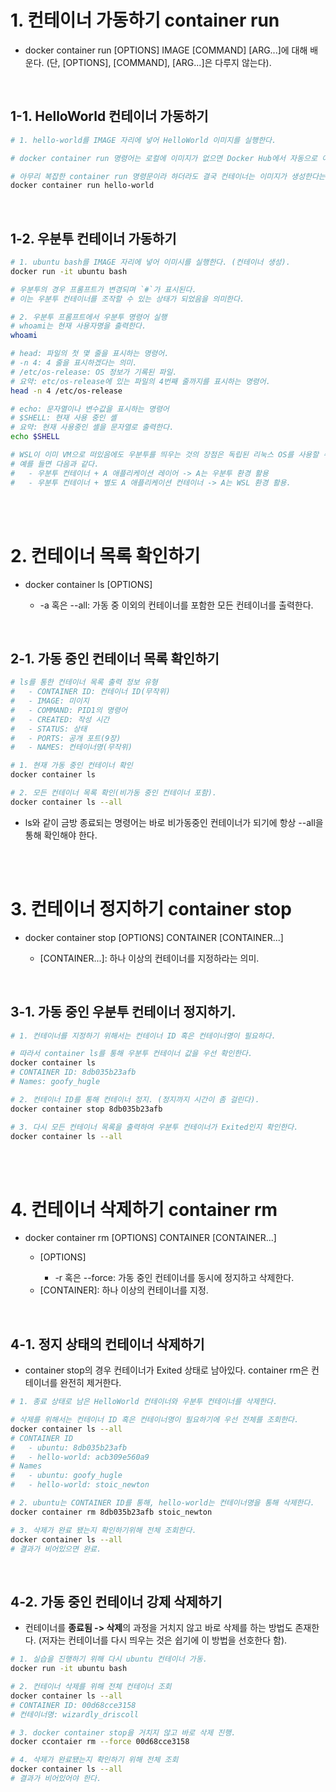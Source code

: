 <h1>1. 컨테이너 가동하기 container run</h1>
<ul>
  <li>
    <stropng>docker container run [OPTIONS] IMAGE [COMMAND] [ARG...]</stropng>에 대해 배운다. (단, [OPTIONS], [COMMAND], [ARG...]은 다루지 않는다).
  </li>
</ul>
<br>

<h2>1-1. HelloWorld 컨테이너 가동하기</h2>

```bash
# 1. hello-world를 IMAGE 자리에 넣어 HelloWorld 이미지를 실행한다.

# docker container run 명령어는 로컬에 이미지가 없으면 Docker Hub에서 자동으로 이미지를 pull 해온다.

# 아무리 복잡한 container run 명령문이라 하더라도 결국 컨테이너는 이미지가 생성한다는 원칙은 변하지 않는다.
docker container run hello-world
```

<br>
<h2>1-2. 우분투 컨테이너 가동하기</h2>

```bash
# 1. ubuntu bash를 IMAGE 자리에 넣어 이미시를 실행한다. (컨테이너 생성).
docker run -it ubuntu bash

# 우분투의 경우 프롬프트가 변경되며 `#`가 표시된다.
# 이는 우분투 컨테이너를 조작할 수 있는 상태가 되었음을 의미한다.
```

```bash
# 2. 우분투 프롬프트에서 우분투 명령어 실행
# whoami는 현재 사용자명을 출력한다.
whoami

# head: 파일의 첫 몇 줄을 표시하는 명령어.
# -n 4: 4 줄을 표시하겠다는 의미.
# /etc/os-release: OS 정보가 기록된 파일.
# 요약: etc/os-release에 있는 파일의 4번째 줄까지를 표시하는 명령어.
head -n 4 /etc/os-release

# echo: 문자열이나 변수값을 표시하는 명령어
# $SHELL: 현재 사용 중인 셸
# 요약: 현재 사용중인 셸을 문자열로 출력한다.
echo $SHELL

# WSL이 이미 VM으로 떠있음에도 우분투를 띄우는 것의 장점은 독립된 리눅스 OS를 사용할 수 있다는 점이다.
# 예를 들면 다음과 같다.
#   - 우분투 컨테이너 + A 애플리케이션 레이어 -> A는 우분투 환경 활용
#   - 우분투 컨테이너 + 별도 A 애플리케이션 컨테이너 -> A는 WSL 환경 활용.
```

<br><br>
<h1>2. 컨테이너 목록 확인하기</h2>
<ul>
  <li>
    docker container ls [OPTIONS]
  </li>
    <ul>
      <li>
        -a 혹은 --all: 가동 중 이외의 컨테이너를 포함한 모든 컨테이너를 출력한다.
      </li>
    </ul>
</ul>
<br>

<h2>2-1. 가동 중인 컨테이너 목록 확인하기</h2>

```bash
# ls를 통한 컨테이너 목록 출력 정보 유형
#   - CONTAINER ID: 컨테이너 ID(무작위)
#   - IMAGE: 미이지
#   - COMMAND: PID1의 명령어
#   - CREATED: 작성 시간
#   - STATUS: 상태
#   - PORTS: 공개 포트(9장)
#   - NAMES: 컨테이너명(무작위)

# 1. 현재 가동 중인 컨테이너 확인
docker container ls
```

```bash
# 2. 모든 컨테이너 목록 확인(비가동 중인 컨테이너 포함).
docker container ls --all
```
<ul>
  <li>
    ls와 같이 금방 종료되는 명령어는 바로 비가동중인 컨테이너가 되기에 항상 --all을 통해 확인해야 한다.
  </li>
</ul>

<br><br>
<h1>3. 컨테이너 정지하기 container stop</h1>
<ul>
  <li>
    docker container stop [OPTIONS] CONTAINER [CONTAINER...]
  </li>
    <ul>
      <li>
        [CONTAINER...]: 하나 이상의 컨테이너를 지정하라는 의미.
      </li>
    </ul>
</ul>
<br>

<h2>3-1. 가동 중인 우분투 컨테이너 정지하기.</h2>

```bash
# 1. 컨테이너를 지정하기 위해서는 컨테이너 ID 혹은 컨테이너명이 필요하다.

# 따라서 container ls를 통해 우분투 컨테이너 값을 우선 확인한다.
docker container ls
# CONTAINER ID: 8db035b23afb
# Names: goofy_hugle
```

```bash
# 2. 컨테이너 ID를 통해 컨테이너 정지. (정지까지 시간이 좀 걸린다).
docker container stop 8db035b23afb
```

```bash
# 3. 다시 모든 컨테이너 목록을 출력하여 우분투 컨테이너가 Exited인지 확인한다.
docker container ls --all
```

<br><br>
<h1>4. 컨테이너 삭제하기 container rm</h1>
<ul>
  <li>
    docker container rm [OPTIONS] CONTAINER [CONTAINER...]
  </li>
    <ul>
      <li>
        [OPTIONS]
      </li>
        <ul>
          <li>
            -r 혹은 --force: 가동 중인 컨테이너를 동시에 정지하고 삭제한다.
          </li>
        </ul>
      <li>
        [CONTAINER]: 하나 이상의 컨테이너를 지정.
      </li>
    </ul>
</ul>
<br>

<h2>4-1. 정지 상태의 컨테이너 삭제하기</h2>
<ul>
  <li>
    container stop의 경우 컨테이너가 Exited 상태로 남아있다. container rm은 컨테이너를 완전히 제거한다.
  </li>
</ul>

```bash
# 1. 종료 상태로 남은 HelloWorld 컨테이너와 우분투 컨테이너를 삭제한다.

# 삭제를 위해서는 컨테이너 ID 혹은 컨테이너명이 필요하기에 우선 전체를 조회한다.
docker container ls --all
# CONTAINER ID
#   - ubuntu: 8db035b23afb
#   - hello-world: acb309e560a9
# Names
#   - ubuntu: goofy_hugle
#   - hello-world: stoic_newton
```

```bash
# 2. ubuntu는 CONTAINER ID를 통해, hello-world는 컨테이너명을 통해 삭제한다.
docker container rm 8db035b23afb stoic_newton
```

```bash
# 3. 삭제가 완료 됐는지 확인하기위해 전체 조회한다.
docker container ls --all
# 결과가 비어있으면 완료.
```
<br>

<h2>4-2. 가동 중인 컨테이너 강제 삭제하기</h2>
<ul>
  <li>
    컨테이너를 <strong>종료됨 -> 삭제</strong>의 과정을 거치지 않고 바로 삭제를 하는 방법도 존재한다. (저자는 컨테이너를 다시 띄우는 것은 쉽기에 이 방법을 선호한다 함).
  </li>
</ul>

```bash
# 1. 실습을 진행하기 위해 다시 ubuntu 컨테이너 가동.
docker run -it ubuntu bash
```

```bash
# 2. 컨테이너 삭제를 위해 전체 컨테이너 조회
docker container ls --all
# CONTAINER ID: 00d68cce3158
# 컨테이너명: wizardly_driscoll
```

```bash
# 3. docker container stop을 거치지 않고 바로 삭제 진행.
docker ccontaier rm --force 00d68cce3158
```

```bash
# 4. 삭제가 완료됐는지 확인하기 위해 전체 조회
docker container ls --all
# 결과가 비어있어야 한다.
```
